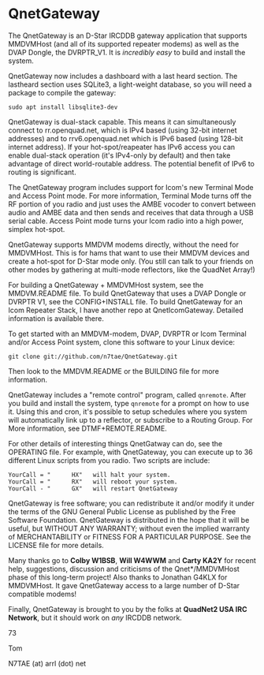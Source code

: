 QnetGateway
===========

The QnetGateway is an D-Star IRCDDB gateway application that supports MMDVMHost (and all of its supported repeater modems) as well as the DVAP Dongle, the DVRPTR_V1. It is *incredibly easy* to build and install the system.

QnetGateway now includes a dashboard with a last heard section. The lastheard section uses SQLite3, a light-weight database, so you will need a package to compile the gateway:
```
sudo apt install libsqlite3-dev
```

QnetGateway is dual-stack capable. This means it can simultaneously connect to rr.openquad.net, which is IPv4 based (using 32-bit internet addresses) and to rrv6.openquad.net which is IPv6 based (using 128-bit internet address). If your hot-spot/reapeater has IPv6 access you can enable dual-stack operation (it's IPv4-only by default) and then take advantage of direct world-routable address. The potential benefit of IPv6 to routing is significant.

The QnetGateway program includes support for Icom's new Terminal Mode and Access Point mode. For more information, Terminal Mode turns off the RF portion of you radio and just uses the AMBE vocoder to convert between audio and AMBE data and then sends and receives that data through a USB serial cable. Access Point mode turns your Icom radio into a high power, simplex hot-spot.

QnetGateway supports MMDVM modems directly, without the need for MMDVMHost. This is for hams that want to use their MMDVM devices and create a hot-spot for D-Star mode only. (You still can talk to your friends on other modes by gathering at multi-mode reflectors, like the QuadNet Array!)

For building a QnetGateway + MMDVMHost system, see the MMDVM.README file. To build QnetGateway that uses a DVAP Dongle or DVRPTR V1, see the CONFIG+INSTALL file. To build QnetGateway for an Icom Repeater Stack, I have another repo at QnetIcomGateway. Detailed information is available there.

To get started with an MMDVM-modem, DVAP, DVRPTR or Icom Terminal and/or Access Point system, clone this software to your Linux device:

```
git clone git://github.com/n7tae/QnetGateway.git
```

Then look to the MMDVM.README or the BUILDING file for more information.

QnetGateway includes a "remote control" program, called `qnremote`. After you build and install the system, type `qnremote` for a prompt on how to use it. Using this and cron, it's possible to setup schedules where you system will automatically link up to a reflector, or subscribe to a Routing Group. For More information, see DTMF+REMOTE.README.

For other details of interesting things QnetGatway can do, see the OPERATING file. For example, with QnetGateway, you can execute up to 36 different Linux scripts from you radio. Two scripts are include:

```
YourCall = "      HX"   will halt your system.
YourCall = "      RX"   will reboot your system.
YourCall - "      GX"   will restart QnetGateway
```

QnetGateway is free software; you can redistribute it and/or modify it under the terms of the GNU General Public License as published by the Free Software Foundation. QnetGateway is distributed in the hope that it will be useful, but WITHOUT ANY WARRANTY; without even the implied warranty of MERCHANTABILITY or FITNESS FOR A PARTICULAR PURPOSE. See the LICENSE file for more details.

Many thanks go to **Colby W1BSB**, **Will W4WWM** and **Carty KA2Y** for recent help, suggestions, discussion and criticisms of the Qnet*/MMDVMHost phase of this long-term project! Also thanks to Jonathan G4KLX for MMDVMHost. It gave QnetGateway access to a large number of D-Star compatible modems!

Finally, QnetGateway is brought to you by the folks at **QuadNet2 USA IRC Network**, but it should work on *any* IRCDDB network.

73

Tom

N7TAE (at) arrl (dot) net
